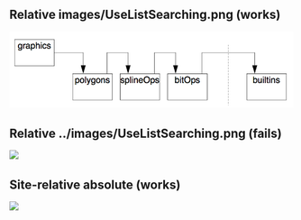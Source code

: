 ## Relative images/UseListSearching.png (works)

![](images/UseListSearching.png)

## Relative ../images/UseListSearching.png (fails)

![](../images/UseListSearching.png)

## Site-relative absolute (works)

![](/AppliedLogicSystems/ALSProlog/wiki/images/UseListSearching.png)
